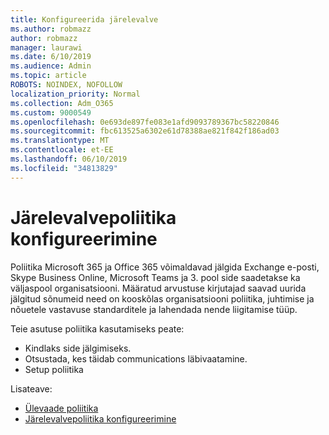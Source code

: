```yaml
---
title: Konfigureerida järelevalve
ms.author: robmazz
author: robmazz
manager: laurawi
ms.date: 6/10/2019
ms.audience: Admin
ms.topic: article
ROBOTS: NOINDEX, NOFOLLOW
localization_priority: Normal
ms.collection: Adm_O365
ms.custom: 9000549
ms.openlocfilehash: 0e693de897fe083e1afd9093789367bc58220846
ms.sourcegitcommit: fbc613525a6302e61d78388ae821f842f186ad03
ms.translationtype: MT
ms.contentlocale: et-EE
ms.lasthandoff: 06/10/2019
ms.locfileid: "34813829"
---
```

# <a name="configure-supervision-policies"></a>Järelevalvepoliitika konfigureerimine

Poliitika Microsoft 365 ja Office 365 võimaldavad jälgida Exchange e-posti, Skype Business Online, Microsoft Teams ja 3. pool side saadetakse ka väljaspool organisatsiooni. Määratud arvustuse kirjutajad saavad uurida jälgitud sõnumeid need on kooskõlas organisatsiooni poliitika, juhtimise ja nõuetele vastavuse standarditele ja lahendada nende liigitamise tüüp.

Teie asutuse poliitika kasutamiseks peate:

- Kindlaks side jälgimiseks.
- Otsustada, kes täidab communications läbivaatamine.
- Setup poliitika

Lisateave:

- [Ülevaade poliitika](https://docs.microsoft.com/office365/securitycompliance/supervision-policies)
- [Järelevalvepoliitika konfigureerimine](https://docs.microsoft.com/office365/securitycompliance/configure-supervision-policies)
